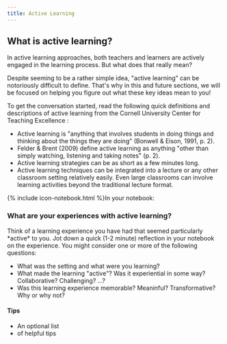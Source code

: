 ```yaml
---
title: Active Learning
---
```

## What is active learning?

In active learning approaches, both teachers and learners are actively engaged in the learning process. But what does that really mean?

Despite seeming to be a rather simple idea, "active learning" can be notoriously difficult to define. That's why in this and future sections, we will be focused on helping you figure out what these key ideas mean to you!

<!-- todo: develop an interactive reader approach for sections like this - something like a slideshow with large quotes and compelling illustrations -->
<!-- interactive reader could be made in h5p -->

To get the conversation started, read the following quick definitions and descriptions of active learning from the Cornell University Center for Teaching Excellence <!-- todo: citation and link needed -->:

* Active learning is "anything that involves students in doing things and thinking about the things they are doing" (Bonwell & Eison, 1991, p. 2).
* Felder & Brent (2009) define active learning as anything "other than simply watching, listening and taking notes" (p. 2).
* Active learning strategies can be as short as a few minutes long.
* Active learning techniques can be integrated into a lecture or any other classroom setting relatively easily. Even large classrooms can involve learning activities beyond the traditional lecture format.
<!-- todo: consider prototyping a quote/slideshow that might make this more visual and appealing -->

<!-- todo: consider - experiential learning, pair and group work, problem-based learning, desirable difficulty, flow -->

<div class="card my-5">
  <div class="card-header">
    <span>{% include icon-notebook.html %}In your notebook:</span>
    <!-- alt version for "With your team:" -->
    <!--
    <span>{% include icon-team.html %}With your team:</span>
    -->
  </div>
  <div class="card-body">
    <h3 class="card-title">What are your experiences with active learning?</h3>
    <p class="card-text">Think of a learning experience you have had that seemed particularly *active* to you. Jot down a quick (1-2 minute) reflection in your notebook on the experience. You might consider one or more of the following questions:</p>
    <ul>
        <li>What was the setting and what were you learning?</li>
        <li>What made the learning "active"? Was it experiential in some way? Collaborative? Challenging? ...?</li>
        <li>Was this learning experience memorable? Meaninful? Transformative? Why or why not?</li>
    </ul>
    <div class="card-footer">
        <h4>Tips</h4>
        <ul>
            <li>An optional list</li>
            <li>of helpful tips</li>
        </ul>
    </div>
  </div>
</div>


